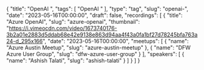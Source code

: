 {
  "title": "OpenAI ",
  "tags": [
    "OpenAI "
  ],
  "type": "tag",
  "slug": "openai-",
  "date": "2023-05-16T00:00:00",
  "draft": false,
  "recordings": [
    {
      "title": "Azure OpenAI",
      "slug": "azure-openai",
      "thumbnail": "https://i.vimeocdn.com/video/1673740176-3b2a01e2883d5ddab68e42e9138e863d94aa4f43a0fa1bf27d78245bfa763a24-d_295x166",
      "date": "2023-05-16T00:00:00",
      "meetups": [
        {
          "name": "Azure Austin Meetup",
          "slug": "azure-austin-meetup"
        },
        {
          "name": "DFW Azure User Group",
          "slug": "dfw-azure-user-group"
        }
      ],
      "speakers": [
        {
          "name": "Ashish Talati",
          "slug": "ashish-talati"
        }
      ]
    }
  ]
}
